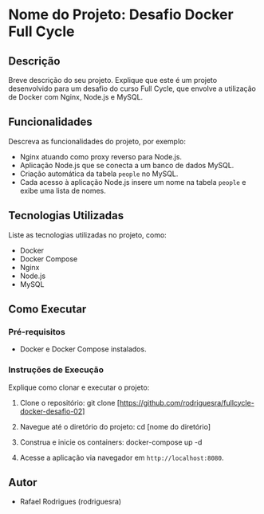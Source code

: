 # Nome do Projeto: Desafio Docker Full Cycle

## Descrição
Breve descrição do seu projeto. Explique que este é um projeto desenvolvido para um desafio do curso Full Cycle, que envolve a utilização de Docker com Nginx, Node.js e MySQL.

## Funcionalidades
Descreva as funcionalidades do projeto, por exemplo:
- Nginx atuando como proxy reverso para Node.js.
- Aplicação Node.js que se conecta a um banco de dados MySQL.
- Criação automática da tabela `people` no MySQL.
- Cada acesso à aplicação Node.js insere um nome na tabela `people` e exibe uma lista de nomes.

## Tecnologias Utilizadas
Liste as tecnologias utilizadas no projeto, como:
- Docker
- Docker Compose
- Nginx
- Node.js
- MySQL

## Como Executar

### Pré-requisitos
- Docker e Docker Compose instalados.

### Instruções de Execução
Explique como clonar e executar o projeto:
1. Clone o repositório: git clone [https://github.com/rodriguesra/fullcycle-docker-desafio-02]

2. Navegue até o diretório do projeto: cd [nome do diretório]

3. Construa e inicie os containers: docker-compose up -d

4. Acesse a aplicação via navegador em `http://localhost:8080`.

## Autor
- Rafael Rodrigues (rodriguesra)
